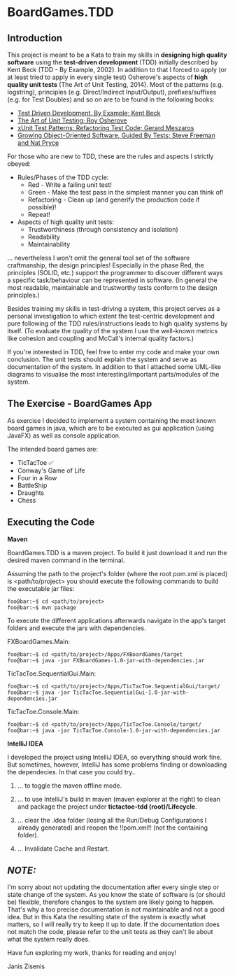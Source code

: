 # BoardGames.TDD

## Introduction

This project is meant to be a Kata to train my skills in **designing high quality software** using the **test-driven development** (TDD) initially described by Kent Beck (TDD - By Example, 2002). In addition to that I forced to apply (or at least tried to apply in every single test) Osherove's aspects of **high quality unit tests** (The Art of Unit Testing, 2014). Most of the patterns (e.g. logstring), principles (e.g. Direct/Indirect Input/Output), prefixes/suffixes (e.g. for Test Doubles) and so on are to be found in the following books:

* [Test Driven Development. By Example; Kent Beck](https://www.amazon.de/Test-Driven-Development-Example-Signature/dp/0321146530/ref=sr_1_1?hvadid=174418276756&hvdev=c&hvlocphy=9043313&hvnetw=g&hvpos=1t1&hvqmt=e&hvrand=17704527276239390355&hvtargid=kwd-11367315361&keywords=tdd+by+example&qid=1558295104&s=gateway&sr=8-1)
* [The Art of Unit Testing; Roy Osherove](https://www.amazon.de/Art-Unit-Testing-Roy-Osherove/dp/1617290890/ref=sr_1_1?hvadid=174672266071&hvdev=c&hvlocphy=9043313&hvnetw=g&hvpos=1t1&hvqmt=e&hvrand=2716020097760218298&hvtargid=kwd-10979390115&keywords=the+art+of+unit+testing&qid=1558288735&s=gateway&sr=8-1)
* [xUnit Test Patterns: Refactoring Test Code; Gerard Meszaros](https://www.amazon.de/xUnit-Test-Patterns-Refactoring-Signature/dp/0131495054/ref=sr_1_fkmrnull_1?crid=2ONRXE79AP40N&keywords=xunit+test+patterns&qid=1558288764&s=gateway&sprefix=xunit+test%2Caps%2C165&sr=8-1-fkmrnull)
* [Growing Object-Oriented Software, Guided By Tests; Steve Freeman and Nat Pryce](https://www.amazon.de/Growing-Object-Oriented-Software-Addison-Wesley-Signature/dp/0321503627/ref=sr_1_fkmrnull_1?crid=36Y4UQD5PG64Q&keywords=growing+objectoriented+software+guided+by+tests&qid=1558295137&s=gateway&sprefix=Growing+object+orie%2Caps%2C175&sr=8-1-fkmrnull)

For those who are new to TDD, these are the rules and aspects I strictly obeyed:
 * Rules/Phases of the TDD cycle:
   * Red - Write a failing unit test!
   * Green - Make the test pass in the simplest manner you can think of!
   * Refactoring - Clean up (and generify the production code if possible)!
   * Repeat!
* Aspects of high quality unit tests:
   * Trustworthiness (through consistency and isolation)
   * Readability
   * Maintainability

... nevertheless I won't omit the general tool set of the software craftmanship, the design principles! Especially in the phase Red, the principles (SOLID, etc.) support the programmer to discover different ways a specific task/behaviour can be represented in software. (In general the most readable, maintainable and trustworthy tests conform to the design principles.)

Besides training my skills in test-driving a system, this project serves as a personal investigation to which extent the test-centric development and pure following of the TDD rules/instructions leads to high quality systems by itself. (To evaluate the quality of the system I use the well-known metrics like cohesion and coupling and McCall's internal quality factors.)

If you're interested in TDD, feel free to enter my code and make your own conclusion. The unit tests should explain the system and serve as documentation of the system. In addition to that I attached some UML-like diagrams to visualise the most interesting/important parts/modules of the system.

## The Exercise - BoardGames App

As exercise I decided to implement a system containing the most known board games in java, which are to be executed as gui application (using JavaFX) as well as console application.

The intended board games are:

* TicTacToe :white_check_mark:
* Conway's Game of Life
* Four in a Row
* BattleShip
* Draughts
* Chess

## Executing the Code

**Maven**

BoardGames.TDD is a maven project. To build it just download it and run the desired maven command in the terminal.

Assuming the path to the project's folder (where the root pom.xml is placed) is <path/to/project> you should execute the following commands to build the executable jar files:

```console
foo@bar:~$ cd <path/to/project>
foo@bar:~$ mvn package
```

To execute the different applications afterwards navigate in the app's target folders and execute the jars with dependencies.

FXBoardGames.Main:
```console
foo@bar:~$ cd <path/to/project>/Apps/FXBoardGames/target
foo@bar:~$ java -jar FXBoardGames-1.0-jar-with-dependencies.jar
```

TicTacToe.SequentialGui.Main:
```console
foo@bar:~$ cd <path/to/project>/Apps/TicTacToe.SequentialGui/target/
foo@bar:~$ java -jar TicTacToe.SequentialGui-1.0-jar-with-dependencies.jar
```

TicTacToe.Console.Main:
```console
foo@bar:~$ cd <path/to/project>/Apps/TicTacToe.Console/target/
foo@bar:~$ java -jar TicTacToe.Console-1.0-jar-with-dependencies.jar
```

**IntelliJ IDEA**

I developed the project using IntelliJ IDEA, so everything should work fine. But sometimes, however, IntelliJ has some problems finding or downloading the dependecies. In that case you could try..

1. ... to toggle the maven offline mode.

2. ... to use IntelliJ's build in maven (maven explorer at the right) to clean and package the project under **tictactoe-tdd (root)/Lifecycle**.

3. ... clear the .idea folder (losing all the Run/Debug Configurations I already generated) and reopen the !!pom.xml!! (not the containing folder).

4. ... Invalidate Cache and Restart.

## *NOTE:*
I'm sorry about not updating the documentation after every single step or state change of the system. As you know the state of software is (or should be) flexible, therefore changes to the system are likely going to happen. That's why a too precise documentation is not maintainable and not a good idea. But in this Kata the resulting state of the system is exactly what matters, so I will really try to keep it up to date. If the documentation does not match the code, please refer to the unit tests as they can't lie about what the system really does.

Have fun exploring my work, thanks for reading and enjoy!

Janis Zisenis

